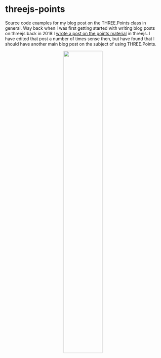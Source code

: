 # threejs-points

Source code examples for my blog post on the THREE.Points class in general. Way back when I was first getting started with writing blog posts on threejs back in 2018 I [wrote a post on the points material](https://dustinpfister.github.io/2018/05/12/threejs-points-material/) in threejs. I have edited that post a number of times sense then, but have found that I should have another main blog post on the subject of using THREE.Points.

<div align="center">
      <a href="https://www.youtube.com/watch?v=TKm7mpvuj4I">
         <img src="https://img.youtube.com/vi/TKm7mpvuj4I/0.jpg" style="width:50%;">
      </a>
</div>
